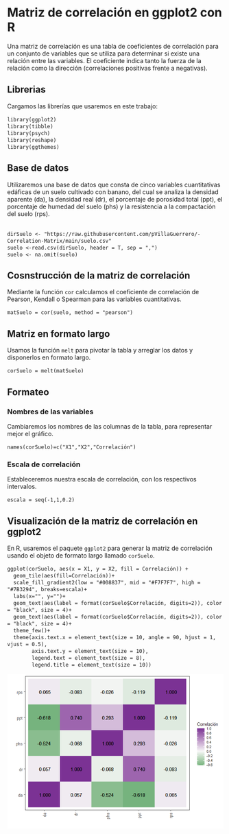 # Matriz de correlación en ggplot2 con R

Una matriz de correlación es una tabla de coeficientes de correlación para un conjunto de variables que se utiliza para determinar si existe una relación entre las variables. El coeficiente indica tanto la fuerza de la relación como la dirección (correlaciones positivas frente a negativas).

## Librerias

Cargamos las librerías que usaremos en este trabajo: 

```{r warning=FALSE, message=FALSE}
library(ggplot2)
library(tibble)
library(psych)
library(reshape)
library(ggthemes)
```

## Base de datos

Utilizaremos una base de datos que consta de cinco variables cuantitativas edáficas de un suelo cultivado con banano, del cual se analiza la densidad aparente (da), la densidad real (dr), el porcentaje de porosidad total (ppt), el porcentaje de humedad del suelo (phs) y la resistencia a la compactación del suelo (rps). 

```{r  warning=FALSE, message=FALSE}

dirSuelo <- "https://raw.githubusercontent.com/pVillaGuerrero/-Correlation-Matrix/main/suelo.csv"
suelo <-read.csv(dirSuelo, header = T, sep = ",")
suelo <- na.omit(suelo)
```

## Cosnstrucción de la matriz de correlación

Mediante la función `cor` calculamos el coeficiente de correlación de Pearson, Kendall o Spearman para las variables cuantitativas.

```{r warning=FALSE, message=FALSE}
matSuelo = cor(suelo, method = "pearson")
```

## Matriz en formato largo

Usamos la función `melt` para pivotar la tabla y arreglar los datos y disponerlos en formato largo.

```{r warning=FALSE, message=FALSE}
corSuelo = melt(matSuelo)
```

## Formateo

### Nombres de las variables

Cambiaremos los nombres de las columnas de la tabla, para representar mejor el gráfico.

```{r warning=FALSE, message=FALSE}
names(corSuelo)=c("X1","X2","Correlación")
```

### Escala de correlación

Estableceremos nuestra escala de correlación, con los respectivos intervalos.

```{r warning=FALSE, message=FALSE}
escala = seq(-1,1,0.2)
```

## Visualización de la matriz de correlación en ggplot2

En R, usaremos el paquete `ggplot2` para generar la matriz de correlación usando el objeto de formato largo llamado `corSuelo`. 

```{r warning=FALSE, message=FALSE}
ggplot(corSuelo, aes(x = X1, y = X2, fill = Correlación)) +
  geom_tile(aes(fill=Correlación))+
  scale_fill_gradient2(low = "#008837", mid = "#F7F7F7", high = "#7B3294", breaks=escala)+ 
  labs(x="", y="")+
  geom_text(aes(label = format(corSuelo$Correlación, digits=2)), color = "black", size = 4)+
  geom_text(aes(label = format(corSuelo$Correlación, digits=2)), color = "black", size = 4)+
  theme_few()+
  theme(axis.text.x = element_text(size = 10, angle = 90, hjust = 1, vjust = 0.5),
        axis.text.y = element_text(size = 10),
        legend.text = element_text(size = 8),
        legend.title = element_text(size = 10))
```
![Image text](https://github.com/pVillaGuerrero/-Correlation-Matrix/blob/main/unnamed-chunk-8-1.png?raw=true)
